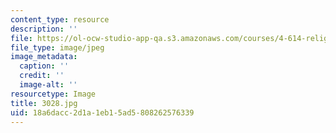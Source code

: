 ```yaml
---
content_type: resource
description: ''
file: https://ol-ocw-studio-app-qa.s3.amazonaws.com/courses/4-614-religious-architecture-and-islamic-cultures-fall-2002/18a6dacc2d1a1eb15ad5808262576339_3028.jpg
file_type: image/jpeg
image_metadata:
  caption: ''
  credit: ''
  image-alt: ''
resourcetype: Image
title: 3028.jpg
uid: 18a6dacc-2d1a-1eb1-5ad5-808262576339
---
```


